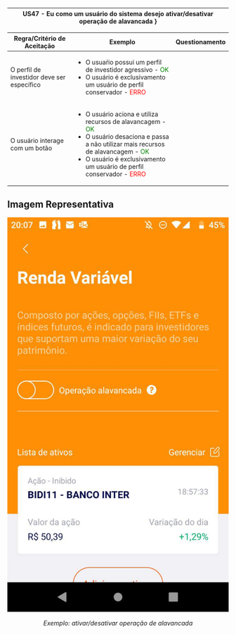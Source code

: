 <table>
    <thead>
        <tr>
            <th colspan="2" rowspan="2"> US47 - Eu como um usuário do sistema desejo ativar/desativar operação de alavancada }</th>
        </tr>        
    </thead>
</table>

<table>
    <thead>
        <tr>
            <th>Regra/Critério de Aceitação</th>
            <th>Exemplo</th>
            <th>Questionamento</th>
        </tr>        
    </thead>
    <tbody>
        <tr>
            <td>O perfil de investidor deve ser específico</td>
            <td>
                <ul>
                    <li>O usuaŕio possui um perfil de investidor agressivo - <span style="color:green">OK</span></li>
                    <li>O usuário é exclusivamento um usuário de perfil conservador - <span style="color:red">ERRO</span></li>
                </ul>
            </td>
            <td>
                <ul>
                   <p align="center"></p>
                </ul>
            </td>
        </tr>
        <tr>
            <td>O usuário interage com um botão </td>
            <td>
                <ul>
                    <li>O usuário aciona e utiliza recursos de alavancagem - <span style="color:green">OK</span></li>
                    <li>O usuário desaciona e passa a não utilizar mais recursos de alavancagem - <span style="color:green">OK</span></li>
                    <li>O usuário é exclusivamento um usuário de perfil conservador - <span style="color:red">ERRO</span></li>
                </ul>
            </td>
            <td>
                <ul>
                    <p align="center"></p>
                </ul>
            </td>
        </tr>
    </tbody>
</table>

## **Imagem Representativa**
![US01](../../../img/alavancagem.jpg)
<p align="center"><i>Exemplo: ativar/desativar operação de alavancada</i></p>